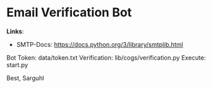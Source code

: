 # Email Verification Bot

**Links**:

- SMTP-Docs: https://docs.python.org/3/library/smtplib.html

Bot Token: data/token.txt
Verification: lib/cogs/verification.py
Execute: start.py

Best,
Sarguhl
